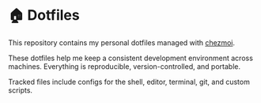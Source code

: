 # 🏠 Dotfiles

This repository contains my personal dotfiles managed with [chezmoi](https://www.chezmoi.io/).

These dotfiles help me keep a consistent development environment across machines. Everything is reproducible, version-controlled, and portable.

Tracked files include configs for the shell, editor, terminal, git, and custom scripts.
